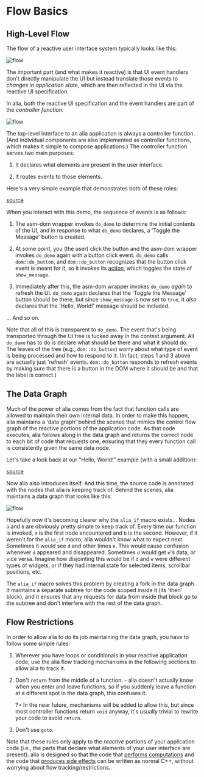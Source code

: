 Flow Basics
===========

<script>
    init_alia_demos(['hello-button', 'expanded-greeting']);
</script>

High-Level Flow
---------------

The flow of a reactive user interface system typically looks like this:

![flow](reactive-flow.svg)

The important part (and what makes it reactive) is that UI event handlers don't
directly manipulate the UI but instead translate those events to *changes in
application state*, which are then reflected in the UI via the reactive UI
specification.

In alia, both the reactive UI specification and the event handlers are part of
the *controller function:*

![flow](alia-flow.svg)

The top-level interface to an alia application is always a controller function.
(And individual components are also implemented as controller functions, which
makes it simple to compose applications.) The controller function serves two
main purposes:

1. It declares what elements are present in the user interface.

2. It routes events to those elements.

Here's a very simple example that demonstrates both of these roles:

[source](greeting.cpp ':include :fragment=hello-button')

<div class="demo-panel">
<div id="hello-button"></div>
</div>

When you interact with this demo, the sequence of events is as follows:

1. The asm-dom wrapper invokes `do_demo` to determine the initial contents of
   the UI, and in response to what `do_demo` declares, a 'Toggle the Message'
   button is created.

2. At some point, you (the user) click the button and the asm-dom wrapper
   invokes `do_demo` again with a button click event. `do_demo` calls
   `dom::do_button`, and `dom::do_button` recognizes that the button click event
   is meant for it, so it invokes its [action](actions.md), which toggles the
   state of `show_message`.

3. Immediately after this, the asm-dom wrapper invokes `do_demo` *again* to
   refresh the UI. `do_demo` again declares that the 'Toggle the Message' button
   should be there, but since `show_message` is now set to `true`, it *also*
   declares that the 'Hello, World!' message should be included.

... And so on.

Note that all of this is transparent to `do_demo`. The event that's being
transported through the UI tree is tucked away in the context argument. All
`do_demo` has to do is declare what should be there and what it should do. The
leaves of the tree (e.g., `dom::do_button`) worry about what type of event is
being processed and how to respond to it. (In fact, steps 1 and 3 above are
actually just 'refresh' events. `dom::do_button` responds to refresh events by
making sure that there is a button in the DOM where it should be and that the
label is correct.)

The Data Graph
--------------

Much of the power of alia comes from the fact that function calls are allowed to
maintain their own internal data. In order to make this happen, alia maintains a
'data graph' behind the scenes that mimics the control flow graph of the
reactive portions of the application code. As that code executes, alia follows
along in the data graph and returns the correct node to each bit of code that
requests one, ensuring that they every function call is consistently given the
same data node.

Let's take a look back at our "Hello, World!" example (with a small addition):

[source](greeting.cpp ':include :fragment=expanded-greeting')

<div class="demo-panel">
<div id="expanded-greeting"></div>
</div>

Now alia also introduces itself. And this time, the source code is annotated
with the nodes that alia is keeping track of. Behind the scenes, alia maintains
a data graph that looks like this:

![flow](data-graph.svg)

Hopefully now it's becoming clearer why the `alia_if` macro exists... Nodes `a`
and `b` are obviously pretty simple to keep track of. Every time our function is
invoked, `a` is the first node encountered and `b` is the second. However, if it
weren't for the `alia_if` macro, alia wouldn't know what to expect next.
Sometimes it would see `d` and other times `e`. This would cause confusion
whenever `d` appeared and disappeared. Sometimes `d` would get `e`'s data, or
vice versa. Imagine how disjointing this would be if `d` and `e` were different
types of widgets, or if they had internal state for selected items, scrollbar
positions, etc.

The `alia_if` macro solves this problem by creating a fork in the data graph. It
maintains a separate subtree for the code scoped inside it (its 'then' block),
and it ensures that any requests for data from inside that block go to the
subtree and don't interfere with the rest of the data graph.

Flow Restrictions
-----------------

In order to allow alia to do its job maintaining the data graph, you have to
follow some simple rules:

1. Wherever you have loops or conditionals in your reactive application code,
   use the alia flow tracking mechanisms in the following sections to allow alia
   to track it.

2. Don't `return` from the middle of a function. - alia doesn't actually know
   when you enter and leave functions, so if you suddenly leave a function at a
   different spot in the data graph, this confuses it.

   ?> In the near future, mechanisms will be added to allow this, but since most
      controller functions return `void` anyway, it's usually trivial to rewrite
      your code to avoid `return`.

3. Don't use `goto`.

Note that these rules only apply to the *reactive* portions of your application
code (i.e., the parts that declare what elements of your user interface are
present). alia is designed so that the code that [performs
computations](function-application.md) and the code that [produces side
effects](actions.md#custom-actions) can be written as normal C++, without
worrying about flow tracking/restrictions.

